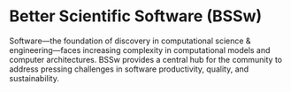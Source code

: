 # Better Scientific Software (BSSw)

Software—the foundation of discovery in computational science & engineering—faces increasing complexity in computational models and computer architectures. BSSw provides a central hub for the community to address pressing challenges in software productivity, quality, and sustainability.



<!---
Slide1 L: blog_posts/performance-portability-and-the-exascale-computing-project
Slide1 R: images/raw/master/Blog_1220_PerfPorta.png
Slide2 L: blog_posts/give-thanks
Slide2 R: images/raw/master/Blog_1119_seasonal.png
Slide3 L: items/tips-for-producing-online-panel-discussions
Slide3 R: images/raw/master/Resource_1120_RemotePanel.png
Slide4 L: blog_posts/recent-successes-with-psip-on-hdf5
Slide4 R: images/raw/master/Blog_1120_PSIP_HDF5_BlackHole.png
Slide5 L: events/panel-year-in-review-what-have-we-learned-so-far
Slide5 R: items/a-collection-of-resources-for-sustaining-open-source-software
Slide6 R: items/software-and-workflow-development
Slide6 L: items/scientific-software-bloggers-worth-following
--->

<!---
Caution: Blank line after first comment mark (or before last comment mark) causes build failure.

LCM: Saving for use again later

Slide1 L: blog_posts/performance-portability-and-the-exascale-computing-project
Slide1 R: images/raw/master/Blog_1220_PerfPorta.png

--->

<!---
[Site Overview](SiteOverview.md)

[Communities Overview](CommunitiesOverview.md)

[Intro to CSE](IntroToCse.md)

[Intro to HPC](IntroToHpc.md)

--->
